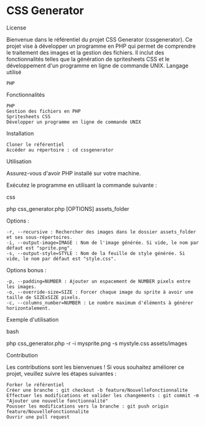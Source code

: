 # CSS Generator

License

Bienvenue dans le référentiel du projet CSS Generator (cssgenerator). Ce projet vise à développer un programme en PHP qui permet de comprendre le traitement des images et la gestion des fichiers. Il inclut des fonctionnalités telles que la génération de spritesheets CSS et le développement d'un programme en ligne de commande UNIX.
Langage utilisé

    PHP

Fonctionnalités

    PHP
    Gestion des fichiers en PHP
    Spritesheets CSS
    Développer un programme en ligne de commande UNIX

Installation

    Cloner le référentiel
    Accéder au répertoire : cd cssgenerator

Utilisation

Assurez-vous d'avoir PHP installé sur votre machine.

Exécutez le programme en utilisant la commande suivante :

css

php css_generator.php [OPTIONS] assets_folder

Options :

    -r, --recursive : Rechercher des images dans le dossier assets_folder et ses sous-répertoires.
    -i, --output-image=IMAGE : Nom de l'image générée. Si vide, le nom par défaut est "sprite.png".
    -s, --output-style=STYLE : Nom de la feuille de style générée. Si vide, le nom par défaut est "style.css".

Options bonus :

    -p, --padding=NUMBER : Ajouter un espacement de NUMBER pixels entre les images.
    -o, --override-size=SIZE : Forcer chaque image du sprite à avoir une taille de SIZExSIZE pixels.
    -c, --columns_number=NUMBER : Le nombre maximum d'éléments à générer horizontalement.

Exemple d'utilisation

bash

php css_generator.php -r -i mysprite.png -s mystyle.css assets/images

Contribution

Les contributions sont les bienvenues ! Si vous souhaitez améliorer ce projet, veuillez suivre les étapes suivantes :

    Forker le référentiel
    Créer une branche : git checkout -b feature/NouvelleFonctionnalite
    Effectuer les modifications et valider les changements : git commit -m "Ajouter une nouvelle fonctionnalité"
    Pousser les modifications vers la branche : git push origin feature/NouvelleFonctionnalite
    Ouvrir une pull request
